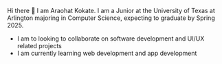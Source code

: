 Hi there 👋 I am Araohat Kokate. I am a Junior at the University of Texas at Arlington majoring in Computer Science, expecting to graduate by Spring 2025. 

- I am to looking to collaborate on software development and UI/UX related projects
- I am currently learning web development and app development

<!--
**araohatkokate/araohatkokate** is a ✨ _special_ ✨ repository because its `README.md` (this file) appears on your GitHub profile.

Here are some ideas to get you started:

- 🔭 I’m currently working on ...
- 🌱 I’m currently learning ...
- 👯 I’m looking to collaborate on ...
- 🤔 I’m looking for help with ...
- 💬 Ask me about ...
- 📫 How to reach me: ...
- 😄 Pronouns: ...
- ⚡ Fun fact: ...
-->
